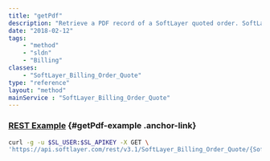 ```yaml
---
title: "getPdf"
description: "Retrieve a PDF record of a SoftLayer quoted order. SoftLayer keeps PDF records of all quoted orders for customer retrieval from the portal and API. You must have a PDF reader installed in order to view these quoted order files. "
date: "2018-02-12"
tags:
    - "method"
    - "sldn"
    - "Billing"
classes:
    - "SoftLayer_Billing_Order_Quote"
type: "reference"
layout: "method"
mainService : "SoftLayer_Billing_Order_Quote"
---
```


### [REST Example](#getPdf-example) <a href="/article/rest/"><i class="fas fa-question"></i></a> {#getPdf-example .anchor-link} 
```bash
curl -g -u $SL_USER:$SL_APIKEY -X GET \
'https://api.softlayer.com/rest/v3.1/SoftLayer_Billing_Order_Quote/{SoftLayer_Billing_Order_QuoteID}/getPdf'
```

